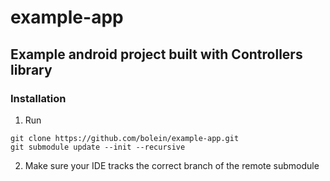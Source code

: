 # example-app
## Example android project built with Controllers library

### Installation

1. Run 
  ```
  git clone https://github.com/bolein/example-app.git
  git submodule update --init --recursive
  ```
2. Make sure your IDE tracks the correct branch of the remote submodule 
